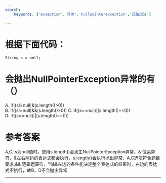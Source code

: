 ```yaml
---
search:
    keywords: ['exception','异常','nullpointerexception','短路运算']

---
```



# 根据下面代码：
```
String s = null;
```
# 会抛出NullPointerException异常的有（）

A. if((s!=null)&(s.length()>0))    
B. if((s!=null)&&(s.length()>0)) 
C. if((s==null)|(s.length()==0))     
D. if((s==null)||(s.length()==0)) 


# 参考答案

A,C;
s为null值时，使用s.length()会发生NullPointerException异常，& 位运算符，&左右两边的表达式都会执行，s.length()会执行抛出异常，A,C选项符合题目要求,&& 逻辑运算符，当&&左边的条件能决定整个表达式的结果时，右边的表达式不执行，故B，D不会抛出异常

---

